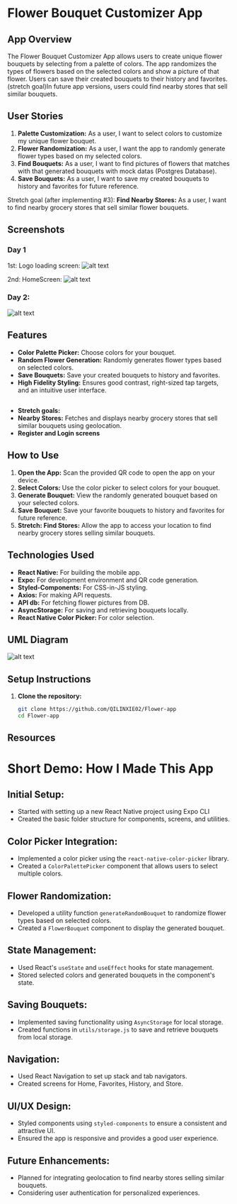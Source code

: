 # Flower Bouquet Customizer App

## App Overview
The Flower Bouquet Customizer App allows users to create unique flower bouquets by selecting from a palette of colors. The app randomizes the types of flowers based on the selected colors and show a picture of that flower. Users can save their created bouquets to their history and favorites. (stretch goal)In future app versions, users could find nearby stores that sell similar bouquets.

## User Stories
1. **Palette Customization:** As a user, I want to select colors to customize my unique flower bouquet.
2. **Flower Randomization:** As a user, I want the app to randomly generate flower types based on my selected colors.
3. **Find Bouquets:** As a user, I want to find pictures of flowers that matches with that generated bouquets with mock datas (Postgres Database).
4. **Save Bouquets:** As a user, I want to save my created bouquets to history and favorites for future reference.

Stretch goal (after implementing #3):  **Find Nearby Stores:** As a user, I want to find nearby grocery stores that sell similar flower bouquets.

## Screenshots
### Day 1 


1st: Logo loading screen: ![alt text](img/logo.png)

2nd: HomeScreen: ![alt text](img/Homne.png)

### Day 2:
![alt text](img/day2-phone.jpg)


## Features
- **Color Palette Picker:** Choose colors for your bouquet.
- **Random Flower Generation:** Randomly generates flower types based on selected colors.
- **Save Bouquets:** Save your created bouquets to history and favorites.
- **High Fidelity Styling:** Ensures good contrast, right-sized tap targets, and an intuitive user interface.

##
- **Stretch goals:**
- **Nearby Stores:** Fetches and displays nearby grocery stores that sell similar bouquets using geolocation.
- **Register and Login screens**


## How to Use
1. **Open the App:** Scan the provided QR code to open the app on your device.
2. **Select Colors:** Use the color picker to select colors for your bouquet.
3. **Generate Bouquet:** View the randomly generated bouquet based on your selected colors.
4. **Save Bouquet:** Save your favorite bouquets to history and favorites for future reference.
5. **Stretch: Find Stores:** Allow the app to access your location to find nearby grocery stores selling similar bouquets.

## Technologies Used
- **React Native:** For building the mobile app.
- **Expo:** For development environment and QR code generation.
- **Styled-Components:** For CSS-in-JS styling.
- **Axios:** For making API requests.
- **API db:** For fetching flower pictures from DB.
- **AsyncStorage:** For saving and retrieving bouquets locally.
- **React Native Color Picker:** For color selection.

## UML Diagram
![alt text](img/UML.png)

## Setup Instructions
1. **Clone the repository:**
   ```bash
   git clone https://github.com/QILINXIE02/Flower-app
   cd Flower-app

## Resources

# Short Demo: How I Made This App

## Initial Setup:
- Started with setting up a new React Native project using Expo CLI
- Created the basic folder structure for components, screens, and utilities.

## Color Picker Integration:
- Implemented a color picker using the `react-native-color-picker` library.
- Created a `ColorPalettePicker` component that allows users to select multiple colors.

## Flower Randomization:
- Developed a utility function `generateRandomBouquet` to randomize flower types based on selected colors.
- Created a `FlowerBouquet` component to display the generated bouquet.

## State Management:
- Used React's `useState` and `useEffect` hooks for state management.
- Stored selected colors and generated bouquets in the component's state.

## Saving Bouquets:
- Implemented saving functionality using `AsyncStorage` for local storage.
- Created functions in `utils/storage.js` to save and retrieve bouquets from local storage.

## Navigation:
- Used React Navigation to set up stack and tab navigators.
- Created screens for Home, Favorites, History, and Store.

## UI/UX Design:
- Styled components using `styled-components` to ensure a consistent and attractive UI.
- Ensured the app is responsive and provides a good user experience.

## Future Enhancements:
- Planned for integrating geolocation to find nearby stores selling similar bouquets.
- Considering user authentication for personalized experiences.
